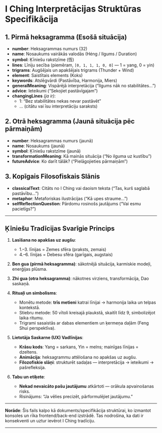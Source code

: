 # I Ching Interpretācijas Struktūras Specifikācija

## 1. Pirmā heksagramma (Esošā situācija)
- **number**: Heksagrammas numurs (32)  
- **name**: Nosaukums vairākās valodās (Héng / Ilgums / Duration)  
- **symbol**: Ķīniešu rakstzīme (恆)  
- **lines**: Līniju secība (piemēram, `[0, 1, 1, 1, 0, 0]` — 1 = yang, 0 = yin)  
- **trigrams**: Augšējais un apakšējais trigrams (Thunder + Wind)  
- **element**: Saistītais elements (Koks)  
- **keywords**: Atslēgvārdi (Pastāvība, Harmonija, Miers)  
- **generalMeaning**: Vispārējā interpretācija (“Ilgums nāk no stabilitātes...”)  
- **advice**: Ieteikumi (“Sekojiet pastāvīgajam”)  
- **changingLines** *(ja ir)*:  
  - 1: “Bez stabilitātes nekas nevar pastāvēt”  
  - … (citātu vai īsu interpretāciju saraksts)

## 2. Otrā heksagramma (Jaunā situācija pēc pārmaiņām)
- **number**: Heksagrammas numurs (jaunā)  
- **name**: Nosaukums (jaunā)  
- **symbol**: Ķīniešu rakstzīme (jaunā)  
- **transformationMeaning**: Kā mainās situācija (“No ilguma uz kustību”)  
- **futureAdvice**: Ko darīt tālāk? (“Pielāgojieties pārmaiņām”)

## 3. Kopīgais Filosofiskais Slānis
- **classicalText**: Citāts no I Ching vai daoism teksta (“Tas, kurš saglabā pastāvību...”)  
- **metaphor**: Metaforiskas ilustrācijas (“Kā upes straume...”)  
- **selfReflectionQuestion**: Pārdomu rosinošs jautājums (“Vai esmu pacietīgs?”)

---

##  Ķīniešu Tradīcijas Svarīgie Princips
1. **Lasīšana no apakšas uz augšu**:  
   - 1.–3. līnijas = Zemes sfēra (praksts, zemais)  
   - 4.–6. līnijas = Debesu sfēra (garīgais, augstais)

2. **Ben gua (pirmā heksagramma)**: sākotnējā situācija, karmiskie modeļi, enerģijas plūsma.

3. **Zhi gua (otra heksagramma)**: nākotnes virziens, transformācija, Dao saskaņā.

4. **Rituaļi un simbolisms**:  
   - Monētu metode: **trīs metieni** katrai līnijai → harmonija laika un telpas kontekstā.  
   - Stiebru metode: 50 vītoli kreisajā plaukstā, skaitīt līdz 9, simbolizējot laika ritumu.  
   - Trigrami sasaistās ar dabas elementiem un ķermeņa daļām (Feng Shui perspektīva).

5. **Lietotāja Saskarne (UX) Vadlīnijas**:  
   - **Krāsu kods**: Yang = sarkans, Yin = melns; mainīgas līnijas = dzeltens.  
   - **Animācija**: heksagrammu attēlošana no apakšas uz augšu.  
   - **Filozofiskie slāņi**: strukturēt sadaļas — interpretācija → ieteikumi → pašrefleksija.

6. **Tabu un etiķete**:  
   - **Nekad nevaicāto pašu jautājumu** atkārtoti — orākula apvainošanas risks.  
   - Risinājums: “Ja vēlies precizēt, pārformulējiet jautājumu.”

---

**Norāde**: Šis fails kalpo kā dokuments/specifikācija struktūrai, ko izmantot konsoles un rīka frontend/back-end izstrādē. Tas nodrošina, ka dati ir konsekventi un uztur ievērot I Ching tradīciju.

---
